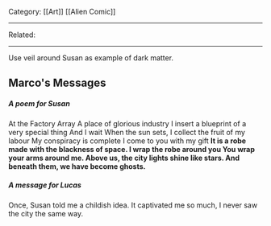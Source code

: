 Category: [[Art]] [[Alien Comic]]
___
Related: 
___
Use veil around Susan as example of dark matter. 
## Marco's Messages
##### A poem for Susan
At the Factory Array 
A place of glorious industry
I insert a blueprint
of a very special thing
And I wait
When the sun sets, I collect the fruit of my labour
My conspiracy is complete
I come to you with my gift
**It is a robe made with the blackness of space. 
I wrap the robe around you
You wrap your arms around me. 
Above us, the city lights shine like stars. 
And beneath them, we have become ghosts.** 
##### A message for Lucas
Once, Susan told me a childish idea. 
It captivated me so much, 
I never saw the city the same way. 

